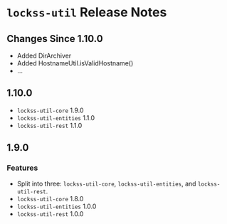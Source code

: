 # `lockss-util` Release Notes

## Changes Since 1.10.0

*   Added DirArchiver
*   Added HostnameUtil.isValidHostname()
*   ...

## 1.10.0

*   `lockss-util-core` 1.9.0
*   `lockss-util-entities` 1.1.0
*   `lockss-util-rest` 1.1.0

## 1.9.0

### Features

*   Split into three: `lockss-util-core`, `lockss-util-entities`, and `lockss-util-rest`.
*   `lockss-util-core` 1.8.0
*   `lockss-util-entities` 1.0.0
*   `lockss-util-rest` 1.0.0
